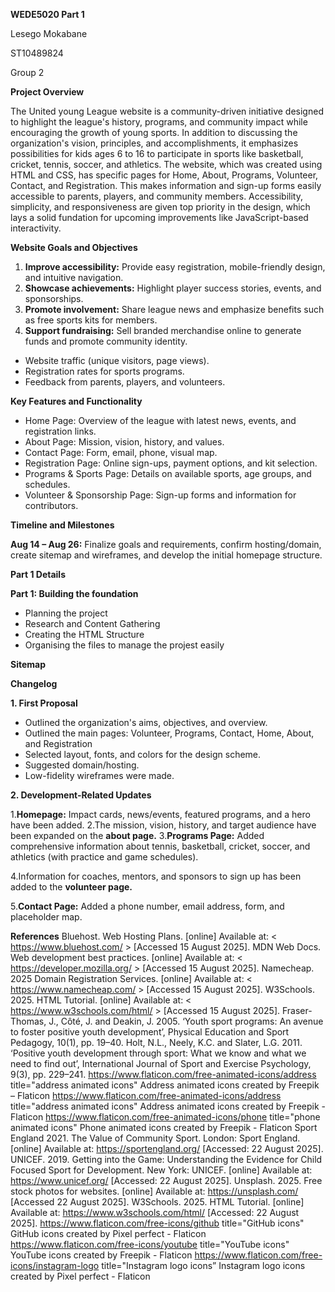 <strong>WEDE5020 Part 1</strong>

Lesego Mokabane

ST10489824

Group 2

<strong>Project Overview</strong>

The United young League website is a community-driven initiative designed to highlight the league's history, programs, and community impact while encouraging the growth of young sports.  In addition to discussing the organization's vision, principles, and accomplishments, it emphasizes possibilities for kids ages 6 to 16 to participate in sports like basketball, cricket, tennis, soccer, and athletics.  The website, which was created using HTML and CSS, has specific pages for Home, About, Programs, Volunteer, Contact, and Registration. This makes information and sign-up forms easily accessible to parents, players, and community members.  Accessibility, simplicity, and responsiveness are given top priority in the design, which lays a solid fundation for upcoming improvements like JavaScript-based interactivity.

<strong>Website Goals and Objectives</strong>

1. <strong>Improve accessibility:</strong> Provide easy registration, mobile-friendly design, and 
intuitive navigation. 
2. <strong>Showcase achievements:</strong> Highlight player success stories, events, and 
sponsorships. 
3. <strong>Promote involvement:</strong> Share league news and emphasize benefits such as 
free sports kits for members. 
4. <strong>Support fundraising:</strong> Sell branded merchandise online to generate funds and 
promote community identity.

<ul>
  <li>Website traffic (unique visitors, page views).</li>
  <li>Registration rates for sports programs.</li> 
  <li>Feedback from parents, players, and volunteers.</li>
</ul>

<strong>Key Features and Functionality</strong>

<ul>
  <li> Home Page: Overview of the league with latest news, events, and registration links.</li>
  <li>About Page: Mission, vision, history, and values. </li>
  <li>Contact Page: Form, email, phone, visual map. </li>
  <li>Registration Page: Online sign-ups, payment options, and kit selection. </li>
  <li>Programs & Sports Page: Details on available sports, age groups, and schedules. </li>
  <li>Volunteer & Sponsorship Page: Sign-up forms and information for contributors.</li>
</ul>

<strong>Timeline and Milestones</strong>

<strong>Aug 14 – Aug 26:</strong> Finalize goals and requirements, confirm hosting/domain, create sitemap and wireframes, and develop the initial homepage structure.

<strong>Part 1 Details</strong>

<strong>Part 1: Building the foundation</strong>
<ul>
  <li>Planning the project</li>
  <li>Research and Content Gathering</li>
  <li>Creating the HTML Structure</li>
  <li>Organising the files to manage the projest easily</li>
</ul>

<strong>Sitemap</strong>


<strong>Changelog</strong>

<strong>1. First Proposal</strong>

<ul>
  <li>Outlined the organization's aims, objectives, and overview.</li>
  <li>Outlined the main pages: Volunteer, Programs, Contact, Home, About, and Registration</li>
 <li>Selected layout, fonts, and colors for the design scheme.</li>
 <li>Suggested domain/hosting.</li>
 <li>Low-fidelity wireframes were made.</li>
</ul>

<strong>2. Development-Related Updates</strong>

1.<strong>Homepage:</strong> Impact cards, news/events, featured programs, and a hero have been added.
2.The mission, vision, history, and target audience have been expanded on the <strong>about page.</strong> 
3.<strong>Programs Page:</strong> Added comprehensive information about tennis, basketball, cricket, soccer, and athletics (with practice and game schedules).

4.Information for coaches, mentors, and sponsors to sign up has been added to the <strong>volunteer page.</strong>

5.<strong>Contact Page:</strong> Added a phone number, email address, form, and placeholder map.

<strong>References</strong>
Bluehost. Web Hosting Plans. [online] Available at: < https://www.bluehost.com/ > [Accessed 15 
August 2025]. 
MDN Web Docs. Web development best practices. [online] Available at: < 
https://developer.mozilla.org/  > [Accessed 15 August 2025]. 
Namecheap. 2025 Domain Registration Services. [online] Available at: < 
https://www.namecheap.com/ > [Accessed 15 August 2025]. 
W3Schools. 2025. HTML Tutorial. [online] Available at: < https://www.w3schools.com/html/ > 
[Accessed 15 August 2025].
Fraser-Thomas, J., Côté, J. and Deakin, J. 2005. ‘Youth sport programs: An avenue 
to foster positive youth development’, Physical Education and Sport Pedagogy, 
10(1), pp. 19–40. 
Holt, N.L., Neely, K.C. and Slater, L.G. 2011. ‘Positive youth development through 
sport: What we know and what we need to find out’, International Journal of Sport 
and Exercise Psychology, 9(3), pp. 229–241. 
https://www.flaticon.com/free-animated-icons/address title="address animated icons" 
Address animated icons created by Freepik – Flaticon 
https://www.flaticon.com/free-animated-icons/address title="address animated icons" 
Address animated icons created by Freepik - Flaticon 
https://www.flaticon.com/free-animated-icons/phone  title="phone animated icons" 
Phone animated icons created by Freepik - Flaticon 
Sport England 2021. The Value of Community Sport. London: Sport England. 
[online]  Available at: https://sportengland.org/  [Accessed: 22 August 2025]. 
UNICEF. 2019. Getting into the Game: Understanding the Evidence for Child
Focused Sport for Development. New York: UNICEF. [online] Available at:  
https://www.unicef.org/ [Accessed: 22 August 2025]. 
Unsplash. 2025. Free stock photos for websites. [online] Available at: 
https://unsplash.com/ [Accessed 22 August 2025]. 
W3Schools. 2025. HTML Tutorial. [online] Available at: 
https://www.w3schools.com/html/ [Accessed: 22 August 2025]. 
https://www.flaticon.com/free-icons/github title="GitHub icons" GitHub icons created 
by Pixel perfect - Flaticon 
https://www.flaticon.com/free-icons/youtube  title="YouTube icons" YouTube icons 
created by Freepik - Flaticon 
https://www.flaticon.com/free-icons/instagram-logo  title="Instagram logo icons” 
Instagram logo icons created by Pixel perfect - Flaticon
